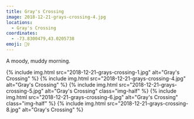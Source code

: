 ```yaml
---
title: Gray's Crossing
image: 2018-12-21-grays-crossing-4.jpg
locations:
  - Gray's Crossing
coordinates:
  - -73.8300479,43.0205738
emoji: 🚶‍♀️
---
```


A moody, muddy morning.

<div class="photos">
{% include img.html src="2018-12-21-grays-crossing-1.jpg" alt="Gray's Crossing" %}
{% include img.html src="2018-12-21-grays-crossing-4.jpg" alt="Gray's Crossing" %}
{% include img.html src="2018-12-21-grays-crossing-5.jpg" alt="Gray's Crossing" class="img-half" %}
{% include img.html src="2018-12-21-grays-crossing-6.jpg" alt="Gray's Crossing" class="img-half" %}
{% include img.html src="2018-12-21-grays-crossing-8.jpg" alt="Gray's Crossing" %}
</div>
